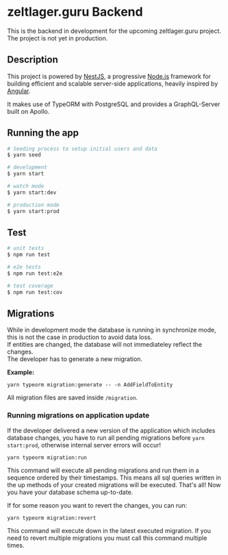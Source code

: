   
# zeltlager.guru Backend

This is the backend in development for the upcoming zeltlager.guru project.
The project is not yet in production.

## Description

This project is powered by [NestJS](https://nestjs.com/), a progressive [Node.js](http://nodejs.org) framework for building efficient and scalable server-side applications, heavily inspired by [Angular](https://angular.io).

It makes use of TypeORM with PostgreSQL and provides a GraphQL-Server built on Apollo.


## Running the app

```bash
# Seeding process to setup initial users and data
$ yarn seed

# development
$ yarn start

# watch mode
$ yarn start:dev

# production mode
$ yarn start:prod
```

## Test

```bash
# unit tests
$ npm run test

# e2e tests
$ npm run test:e2e

# test coverage
$ npm run test:cov
```

## Migrations

While in development mode the database is running in synchronize mode, this is not the case in production to avoid data loss.  
If entities are changed, the database will not immediateley reflect the changes.  
The developer has to generate a new migration.

**Example:**  
```
yarn typeorm migration:generate -- -n AddFieldToEntity
```

All migration files are saved inside `/migration`.

### Running migrations on application update
If the developer delivered a new version of the application which includes database changes, you have to run all pending migrations before `yarn start:prod`, otherwise internal server errors will occur!

```
yarn typeorm migration:run
```
This command will execute all pending migrations and run them in a sequence ordered by their timestamps. This means all sql queries written in the up methods of your created migrations will be executed. That's all! Now you have your database schema up-to-date.

If for some reason you want to revert the changes, you can run:
```
yarn typeorm migration:revert
```
This command will execute down in the latest executed migration. If you need to revert multiple migrations you must call this command multiple times.
